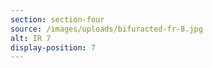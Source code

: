 ```yaml
---
section: section-four
source: /images/uploads/bifuracted-fr-8.jpg
alt: IR 7
display-position: 7
---
```

